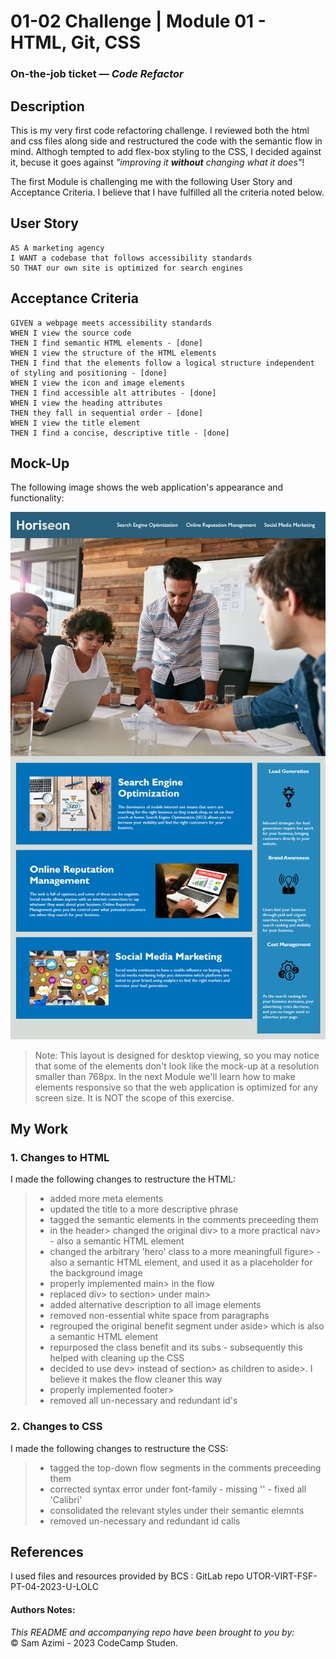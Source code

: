 # 01-02 Challenge | Module 01 - HTML, Git, CSS
### On-the-job ticket &mdash; *Code Refactor*

## Description

This is my very first code refactoring challenge. I reviewed both the html and css files along side and restructured the code with the semantic flow in mind. Althogh tempted to add flex-box styling to the CSS, I decided against it, becuse it goes against _"improving it **without** changing what it does"_!

The first Module is challenging me with the following User Story and Acceptance Criteria. I believe that I have fulfilled all the criteria noted below.  

## User Story

```
AS A marketing agency
I WANT a codebase that follows accessibility standards
SO THAT our own site is optimized for search engines
```

## Acceptance Criteria

```
GIVEN a webpage meets accessibility standards
WHEN I view the source code
THEN I find semantic HTML elements - [done]
WHEN I view the structure of the HTML elements
THEN I find that the elements follow a logical structure independent of styling and positioning - [done]
WHEN I view the icon and image elements
THEN I find accessible alt attributes - [done]
WHEN I view the heading attributes
THEN they fall in sequential order - [done]
WHEN I view the title element
THEN I find a concise, descriptive title - [done]
```

## Mock-Up

The following image shows the web application's appearance and functionality:

![The Horiseon webpage includes a navigation bar, a header image, and cards with text and images at the bottom of the page.](./assets/images/01-html-css-git-homework-demo.png)

> Note: This layout is designed for desktop viewing, so you may notice that some of the elements don't look like the mock-up at a resolution smaller than 768px. In the next Module we'll learn how to make elements responsive so that the web application is optimized for any screen size. It is NOT the scope of this exercise.


## My Work
### 1. Changes to HTML
I made the following changes to restructure the HTML:
> - added more meta elements
> - updated the title to a more descriptive phrase
> - tagged the semantic elements in the comments preceeding them
> - in the header> changed the original div> to a more practical nav> - also a semantic HTML element
> - changed the arbitrary 'hero' class to a more meaningfull figure> - also a semantic HTML element, and used it as a placeholder for the background image
> - properly implemented main> in the flow
> - replaced div> to section> under main>
> - added alternative description to all image elements
> - removed non-essential white space from paragraphs
> - regrouped the original benefit segment under aside> which is also a semantic HTML element
> - repurposed the class benefit and its subs - subsequently this helped with cleaning up the CSS 
> - decided to use dev> instead of section> as children to aside>. I believe it makes the flow cleaner this way 
> - properly implemented footer>
> - removed all un-necessary and redundant id's

### 2. Changes to CSS
I made the following changes to restructure the CSS:
> - tagged the top-down flow segments in the comments preceeding them
> - corrected syntax error under font-family - missing '' - fixed all 'Calibri'
> - consolidated the relevant styles under their semantic elemnts
> - removed un-necessary and redundant id calls


## References
I used files and resources provided by BCS : GitLab repo UTOR-VIRT-FSF-PT-04-2023-U-LOLC

#### Authors Notes:
_This README and accompanying repo have been brought to you by:_ <br>
© Sam Azimi - 2023 CodeCamp Studen.
